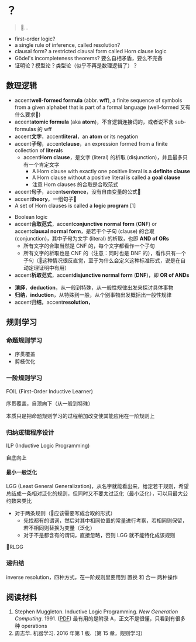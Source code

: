 # ？

> 🚧...

- first-order logic?
- a single rule of inference, called resolution?
- clausal form? a restricted clausal form called Horn clause logic
- Gödel's incompleteness theorems? 要么自相矛盾，要么不完备
- 证明论？模型论？类型论（似乎不再是数理逻辑了）？

## 数理逻辑

- accent**well-formed formula** (abbr. **wff**), a finite sequence of symbols from a given alphabet that is part of a formal language (well-formed 又有什么要求🤔)
- accent**atomic formula** (aka **atom**)，不含逻辑连接词的，或者说不含 sub-formulas 的 wff
- accent**文字**，accent**literal**，an **atom** or its negation
- accent**子句**，accent**clause**，an expression formed from a finite collection of **literal**s
    - accent**Horn clause**，是文字 (literal) 的析取 (disjunction)，并且最多只有一个肯定文字
        - A Horn clause with exactly one positive literal is a **definite clause**
        - A Horn clause without a positive literal is called a **goal clause**
        - 注意 Horn clauses 的合取是合取范式
- accent**句子**，accent**sentence**，没有自由变量的公式🤔
- accent**theory**，一组句子🤔
- A set of Horn clauses is called a **logic program** [1]

<!--  -->

- Boolean logic
- accent**合取范式**，accent**conjunctive normal form** (**CNF**) or accent**clausal normal form**，是若干个子句 (clause) 的合取 (conjunction)，其中子句为文字 (literal) 的析取，也即 **AND of ORs**
    - 所有文字的合取当然是 CNF 的，每个文字都看作一个子句
    - 所有文字的析取也是 CNF 的（注意：同时也是 DNF 的），看作只有一个子句（🤔这种情况很反直觉，至于为什么会定义这种标准形式，说是在自动定理证明中有用）
- accent**析取范式**，accent**disjunctive normal form** (**DNF**)，即 **OR of ANDs**

<!--  -->

- **演绎**，**deduction**，从一般到特殊，从一般性规律出发来探讨具体事物
- **归纳**，**induction**，从特殊到一般，从个别事物出发概括出一般性规律
- accent**归结**，accent**resolution**，

## 规则学习

### 命题规则学习

- 序贯覆盖
- 剪枝优化

### 一阶规则学习

FOIL (First-Order Inductive Learner)

序贯覆盖，自顶向下（从一般到特殊）

本质只是把命题规则学习的过程稍加改变使其能应用在一阶规则上

### 归纳逻辑程序设计

ILP (Inductive Logic Programming)

自底向上

#### 最小一般泛化

LGG (Least General Generalization)，从名字就能看出来，给定若干规则，希望总结成一条相对泛化的规则，但同时又不要太过泛化（最小泛化），可以用最大公约数来类比

- 对于两条规则（🤔应该需要写成合取的形式）
    - 先找都有的谓词，然后对其中相同位置的常量进行考察，若相同则保留，若不相同则替换为变量（泛化）
    - 对于不是都含有的谓词，直接忽略，否则 LGG 就不能特化成该规则

🤔RLGG

### 递归结

inverse resolution，四种方式，在一阶规则里要用到 置换 和 合一 两种操作

## 阅读材料

1. Stephen Muggleton. Inductive Logic Programming. *New Generation Computing*. 1991. ([PDF](https://www.doc.ic.ac.uk/~shm/Papers/ilp.pdf))
   最有用的是附录 A，正文不是很懂，只看到有很多种 operations
2. 周志华. 机器学习. 2016 年第 1 版.（第 15 章，规则学习）
